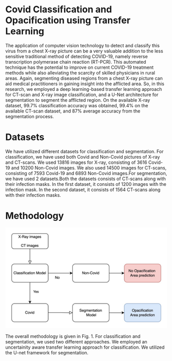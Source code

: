 # Covid Classification and Opacification using Transfer Learning

The application of computer vision technology to detect and classify this virus from a chest
X-ray picture can be a very valuable addition to the less sensitive traditional method of detecting COVID-19, namely reverse transcription polymerase chain reaction (RT-PCR).
This automated technique has the potential to improve on current COVID-19 treatment methods while also alleviating the scarcity of skilled physicians in rural areas. Again, segmenting diseased regions from a chest X-ray picture can aid medical practitioners in gaining insight into the afflicted area. So, in this research, we employed a deep learning-based transfer learning
approach for CT-scan and X-ray image classification, and a U-Net architecture for segmentation to segment the afflicted region. On the available X-ray dataset, 99.7% classification
accuracy was obtained, 99.4% on the available CT-scan dataset, and 87% average accuracy
from the segmentation process.

# Datasets

We have utilized different datasets for classification and segmentation. For classification, we
have used both Covid and Non-Covid pictures of X-ray and CT-scans. We used 13816 images
for X-ray, consisting of 3616 Covid-19 and 10200 Non-Covid images. We also used 14500 images
for CT-scans, consisting of 7593 Covid-19 and 6893 Non-Covid images.For segmentation, we have
used 2 datasets.Both the datasets consists of CT-scans along with their infection masks. In the
first dataset, it consists of 1200 images with the infection mask. In the second dataset, it consists
of 1564 CT-scans along with their infection masks.

# Methodology 
![This is the methodology](/images/flow_chart_covid.jpg)

The overall methodology is given in Fig. 1. For classification and segmentation, we used two
different approaches. We employed an uncertainity aware transfer learning approach for classification. We utilized the U-net framework for segmentation.

